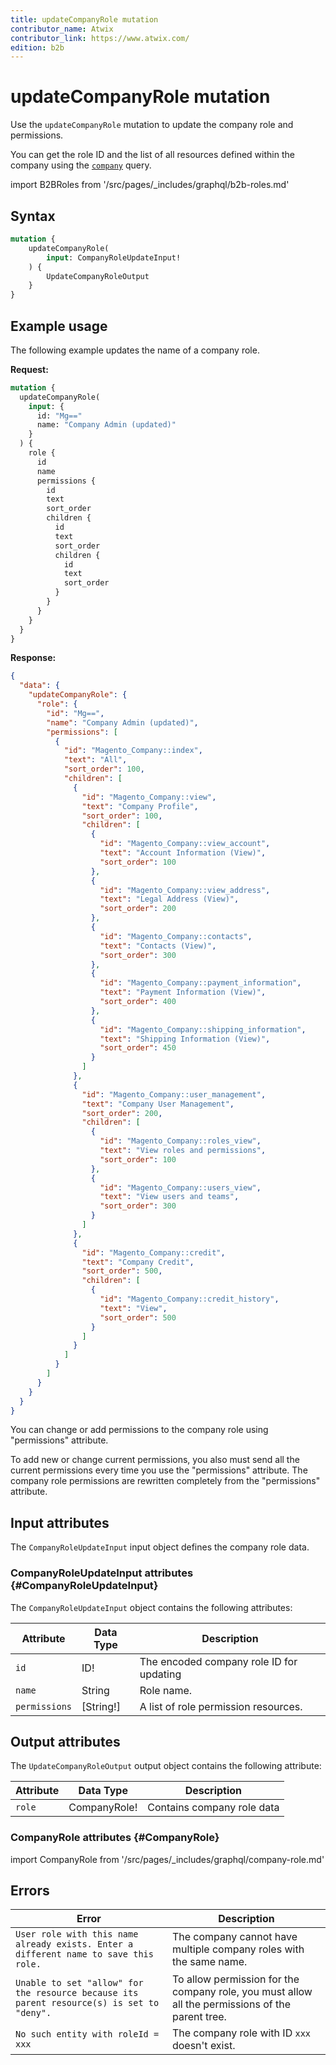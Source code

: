 ```yaml
---
title: updateCompanyRole mutation
contributor_name: Atwix
contributor_link: https://www.atwix.com/
edition: b2b
---
```


# updateCompanyRole mutation

Use the `updateCompanyRole` mutation to update the company role and permissions.

You can get the role ID and the list of all resources defined within the company using the [`company`]({{page.baseurl}}/graphql/queries/company.html) query.

import B2BRoles from '/src/pages/_includes/graphql/b2b-roles.md'

<B2BRoles />

## Syntax

```graphql
mutation {
    updateCompanyRole(
        input: CompanyRoleUpdateInput!
    ) {
        UpdateCompanyRoleOutput
    }
}
```

## Example usage

The following example updates the name of a company role.

**Request:**

```graphql
mutation {
  updateCompanyRole(
    input: {
      id: "Mg=="
      name: "Company Admin (updated)"
    }
  ) {
    role {
      id
      name
      permissions {
        id
        text
        sort_order
        children {
          id
          text
          sort_order
          children {
            id
            text
            sort_order
          }
        }
      }
    }
  }
}
```

**Response:**

```json
{
  "data": {
    "updateCompanyRole": {
      "role": {
        "id": "Mg==",
        "name": "Company Admin (updated)",
        "permissions": [
          {
            "id": "Magento_Company::index",
            "text": "All",
            "sort_order": 100,
            "children": [
              {
                "id": "Magento_Company::view",
                "text": "Company Profile",
                "sort_order": 100,
                "children": [
                  {
                    "id": "Magento_Company::view_account",
                    "text": "Account Information (View)",
                    "sort_order": 100
                  },
                  {
                    "id": "Magento_Company::view_address",
                    "text": "Legal Address (View)",
                    "sort_order": 200
                  },
                  {
                    "id": "Magento_Company::contacts",
                    "text": "Contacts (View)",
                    "sort_order": 300
                  },
                  {
                    "id": "Magento_Company::payment_information",
                    "text": "Payment Information (View)",
                    "sort_order": 400
                  },
                  {
                    "id": "Magento_Company::shipping_information",
                    "text": "Shipping Information (View)",
                    "sort_order": 450
                  }
                ]
              },
              {
                "id": "Magento_Company::user_management",
                "text": "Company User Management",
                "sort_order": 200,
                "children": [
                  {
                    "id": "Magento_Company::roles_view",
                    "text": "View roles and permissions",
                    "sort_order": 100
                  },
                  {
                    "id": "Magento_Company::users_view",
                    "text": "View users and teams",
                    "sort_order": 300
                  }
                ]
              },
              {
                "id": "Magento_Company::credit",
                "text": "Company Credit",
                "sort_order": 500,
                "children": [
                  {
                    "id": "Magento_Company::credit_history",
                    "text": "View",
                    "sort_order": 500
                  }
                ]
              }
            ]
          }
        ]
      }
    }
  }
}
```

You can change or add permissions to the company role using "permissions" attribute.

<InlineAlert variant="warning" slots="text" />

To add new or change current permissions, you also must send all the current permissions every time you use the "permissions" attribute. The company role permissions are rewritten completely from the "permissions" attribute.

## Input attributes

The `CompanyRoleUpdateInput` input object defines the company role data.

### CompanyRoleUpdateInput attributes {#CompanyRoleUpdateInput}

The `CompanyRoleUpdateInput` object contains the following attributes:

Attribute |  Data Type | Description
--- | --- | ---
`id` | ID! | The encoded company role ID for updating
`name` | String | Role name.
`permissions` | [String!] | A list of role permission resources.

## Output attributes

The `UpdateCompanyRoleOutput` output object contains the following attribute:

Attribute |  Data Type | Description
--- | --- | ---
`role` | CompanyRole! | Contains company role data

### CompanyRole attributes {#CompanyRole}

import CompanyRole from '/src/pages/_includes/graphql/company-role.md'

<CompanyRole />

## Errors

Error | Description
--- | ---
`User role with this name already exists. Enter a different name to save this role.` | The company cannot have multiple company roles with the same name.
`Unable to set "allow" for the resource because its parent resource(s) is set to "deny".` | To allow permission for the company role, you must allow all the permissions of the parent tree.
`No such entity with roleId = xxx` | The company role with ID `xxx` doesn't exist.
